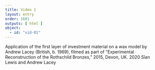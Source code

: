 ```yaml
---
title: Video 1
layout: entry
order: 1601
outputs: [ html ]
object:
  - id: "vid-01"
---
```


Application of the first layer of investment material on a wax model by Andrew Lacey (British, b. 1969), filmed as part of “Experimental Reconstruction of the Rothschild Bronzes,” 2015, Devon, UK. 2020 Sîan Lewis and Andrew Lacey
